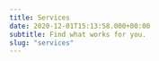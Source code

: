 ```yaml
---
title: Services
date: 2020-12-01T15:13:58.000+00:00
subtitle: Find what works for you.
slug: "services"
---
```

